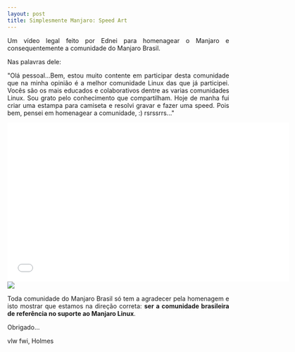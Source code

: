 ```yaml
---
layout: post
title: Simplesmente Manjaro: Speed Art
---
```


<p style="text-align: justify;">Um vídeo legal feito por Ednei para homenagear o Manjaro e consequentemente a comunidade do Manjaro Brasil.</p>

Nas palavras dele:

<p style="text-align: justify;">"Olá pessoal...Bem, estou muito contente em participar desta comunidade que na minha opinião é a melhor comunidade Linux das que já participei. Vocês são os mais educados e colaborativos dentre as varias comunidades Linux. Sou grato pelo conhecimento que compartilham. Hoje de manha fui criar uma estampa para camiseta e resolvi gravar e fazer uma speed. Pois bem, pensei em homenagear a comunidade, :) rsrssrrs..."</p>

<iframe width="640" height="360" src="//www.youtube.com/embed/9Fhp3MPu6Rw?feature=player_embedded" frameborder="0" allowfullscreen></iframe>

<img src="http://www.auplod.com/u/plouda80a85.png">

<p style="text-align: justify;">Toda comunidade do Manjaro Brasil só tem a agradecer pela homenagem e isto mostrar que estamos na direção correta: <strong>ser a comunidade brasileira de referência no suporte ao Manjaro Linux</strong>.</p>

Obrigado...   

vlw fwi, Holmes
